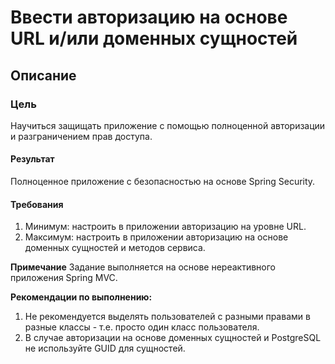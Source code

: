 # Ввести авторизацию на основе URL и/или доменных сущностей

## Описание

### Цель

Научиться защищать приложение с помощью полноценной авторизации и разграничением прав доступа.

#### Результат

Полноценное приложение с безопасностью на основе Spring Security.

#### Требования

1. Минимум: настроить в приложении авторизацию на уровне URL.
2. Максимум: настроить в приложении авторизацию на основе доменных сущностей и методов сервиса.

**Примечание**
Задание выполняется на основе нереактивного приложения Spring MVC.

**Рекомендации по выполнению:**
1. Не рекомендуется выделять пользователей с разными правами в разные классы - т.е. просто один класс пользователя.
2. В случае авторизации на основе доменных сущностей и PostgreSQL не используйте GUID для сущностей.

